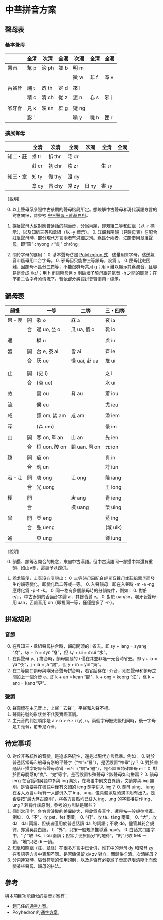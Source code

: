 # 中華拼音方案

## 聲母表

### 基本聲母

|          |  全清  |  次清   |  全濁  |  次濁   |  全清  |  全濁  |
|----------|--------|---------|--------|---------|--------|--------|
|  脣音    |  幫 p  |  滂 ph  |  並 b  |  明 m   |        |        |
|          |        |         |        |  微 w   |  非 f  |  奉 v  |
|          |        |         |        |         |        |        |
|  舌齒音  |  端 t  |  透 th  |  定 d  |  來 l   |        |        |
|          |  精 c  |  清 ch  |  從 z  |  泥 n   |  心 s  |  邪 j  |
|          |        |         |        |         |        |        |
|  喉牙音  |  見 k  |  溪 kh  |  群 g  |  疑 ng  |        |        |
|          |  影 '  |         |        |  喻 y   |  曉 h  |  匣 r  |

### 擴展聲母

|            |  全清   |  次清    |  全濁   |  次濁   |  全清   |  全濁  |
|------------|---------|----------|---------|---------|---------|--------|
|  知二・莊  |  摘 tr  |  拆 thr  |  宅 dr  |         |         |        |
|            |  莊 cr  |  初 chr  |  崇 zr  |         |  生 sr  |        |
|            |         |          |         |         |         |        |
|  知三・章  |  知 ty  |  徹 thy  |  澄 dy  |         |         |        |
|            |  章 cy  |  昌 chy  |  常 zy  |  日 ny  |  書 sy  |        |

〔說明〕

0. 以上聲母系參照中古後期的聲母格局所定。想瞭解中古聲母和現代漢語方言的對應關係，請參考 [中古聲母 - 維基百科][1]。

0. 擴展聲母大致對應普通話的翹舌音，分爲兩類，即知組二等和莊組（以 -r 標示），以及知組三等和章組（以 -y 標示）。
   0. 江韻和陽韻（見韻母表）在配合莊組聲母時，部分現代方言兩者有洪細之別。爲區分兩者，江韻借用章組聲母，即“窗” chyong ≠ “創” chròng。
   
0. 關於字母的選用：
   0. 基本聲母仿照 [Polyhedron 式][2]，儘量用單字母，儘送氣音和疑母用二合字母。
   0. 邪母因只能拼三等韻母，設爲 j。
   0. 匣母比較困難，因韻母不區分三四等，不能跟群母共用 g；用 x 難以顯示其爲濁音，且容易誤會成 /ks/；用 h 而讓曉母用 x 則破壞了曉母跟送氣音 -h 之間的關聯；在不用二合字母的情況下，暫依部分吳語拼音習慣用 r 標示。

## 韻母表

|  韻攝    |      |  一等           |  二等           |  三・四等  |
|----------|------|-----------------|-----------------|------------|
|  果・假  |  開  |  歌 o           |  麻 a           |  夜 ia     |
|          |  合  |  過 uo, 坐 o    |  瓜 ua, 傻 o    |  靴 io     |
|          |      |                 |                 |            |
|  遇      |      |  模 u           |                 |  虞 iu     |
|          |      |                 |                 |            |
|  蟹      |  開  |  台 e, 泰 ai    |  皆 ai          |  齊 ie     |
|          |  合  |  灰 ue          |  怪 uai, 卦 ua  |  歲 ui     |
|          |      |                 |                 |            |
|          |      |                 |                 |            |
|  止      |  開  |  (史 i)         |                 |  之 i      |
|          |  合  |  (衰 ue)        |                 |  水 ui     |
|          |      |                 |                 |            |
|  效      |      |  豪 ou          |  肴 au          |  蕭 iou    |
|          |      |                 |                 |            |
|  流      |      |  侯 eu          |                 |  尤 ieu    |
|          |      |                 |                 |            |
|  咸      |      |  譚 om, 談 am   |  咸 am          |  添 iem    |
|          |      |                 |                 |            |
|  深      |      |  (森 em)        |                 |  侵 im     |
|          |      |                 |                 |            |
|  山      |  開  |  寒 on, 單 an   |  山 an          |  先 ien    |
|          |  合  |  桓 uon, 酸 on  |  關 uan, 閂 on  |  元 ion    |
|          |      |                 |                 |            |
|  臻      |  開  |  痕 on          |                 |  真 in     |
|          |  合  |  魂 un          |                 |  諄 iun    |
|          |      |                 |                 |            |
|  宕・江  |  開  |  唐 ong         |  江 ong         |  陽 iang   |
|          |  合  |  光 uong        |                 |  王 iong   |
|          |      |                 |                 |            |
|  梗      |  開  |                 |  庚 ang         |  青 ieng   |
|          |  合  |                 |  橫 uang        |  榮 uing   |
|          |      |                 |                 |            |
|  曾      |  開  |  登 eng         |                 |  蒸 ing    |
|          |  合  |  弘 ueng        |                 |  (域 uik)  |
|          |      |                 |                 |            |
|  通      |      |  東 ung         |                 |  鍾 iung   |

〔說明〕

0. 韻攝、韻等及開合的概念，來自中古漢語。但中古漢語同一韻攝中常還有重韻，如山≠刪，這裏予以歸併。

0. 爲求簡便，上表沒有表現出：
   0. 三等韻母因配合輕脣音聲母或莊組聲母而發生的韻等變化，即變化爲二等或一等。
   0. 入聲韻母，即在入聲時 -m -n -ng 應轉化爲 -p -t -k。
   0. 同一格有多個韻母時的分韻條件，例如：
      0. 對於 e/ai，中古泰韻的舌齒音字歸 ai，其餘皆歸 e。
      0. 對於 uan/on，喉牙音聲母用 uan，舌齒音用 on（即視同一等，僅僅是多了 -r-）。
      
## 拼寫規則

### 音節

0. 在與知三・章組聲母拼合時，韻母開頭的 i 省去。即 sy + iang = syang “商”，sy + in = syn “身”，但 sy + ui = syuí “水”。
0. 在與聲母 y、j 拼合時，韻母開頭的 i 僅在其並非唯一元音時省去。即 y + ia = yà “夜”，j + ia = jà “謝”，但 y + in = yin “寅”。
0. 在二等開口韻母與喉牙音聲母拼合時，若官話存在 i 介音，則在聲母和韻母之間加上一個介音 e。即 k + an = kean “間”，k + ong = keong “江”，但 k + ang = kang “更”。

### 聲調

0. 聲調標在主元音上，上聲 ´ 去聲 `，平聲和入聲不標。
0. 聲調符號的形狀並不代表實際音調。
0. 主元音的判定順序是 a > o > e > i (y), u。兩個字母優先級相同時，後一字母是主元音，前者是介音。

## 待定事項

0. 對於非系統性的音變，是追求系統性，還是以現代方言爲準。例如：
   0. 對於普通話常母和船母有別的平聲字（“神”≠“晨”），是否設置“神母” jy？
   0. 對於普通話止攝字配脣音聲母時爲 -ei/-i（“備”≠“避”），是否設置特殊韻母 ei？
   0. 對於匣母脫落的“丸”、“完”等字，是否設置特殊聲母？該聲母如何拼寫？
   0. 韻母 ieng 在官話和吳語中多與 ing 無別，在粵語中則文白異讀，文讀亦與 ing 無別。是否要將在粵語中僅有文讀的 ieng 韻字併入 ing？
   0. 韻母 uing、 iung 在各大方言中均有一大部併入了 ing、ung，但具體涉及的漢字則有出入。是否要按“最大存古原則”，將各方言點均已併入 ing、ung 的字直接拼作 ing、ung？若操作該原則，參考的方言點是哪些？
0. 個別常用字，各方言演變的差異較大，是收爲多音字，還是按一般規律推導。例如：
   0. “不”，收 pet、fet 兩讀。
   0. “打”，收 tá、táng 兩讀。
   0. “大”，收 dà、dài 兩讀，但後者僅用於普通話讀 dài 的詞語；不收 dò，儘管其符合規律，亦爲吳語白讀。
   0. “外”，只按一般規律推導爲 nguè。
   0. 白話文口語字中，“了”收 lek、lióu 兩讀；但爲了便於區分“的地得”，“的”只收 tiek 一讀，“地”只收 dì 一讀。
0. 知組和照組（莊、章組）在很多方言中已合併，惟其中的澄母 dy 和常母 zy 在粵語等方言中表現不同。是否儘保留 dy zy 對立，而歸併全清、次清聲母？
0. 分詞連寫時，隔音符號的使用規則，以及是否有必要爲了音節界限清晰化而改變某些聲母、韻母的拼法。

## 參考

與本項目功能類似的拼音方案有：

* 趙元任的[通字方案][3]。
* Polyhedron 的[通字方案][4]。

[1]: https://zh.wikipedia.org/wiki/中古聲母
[2]: https://zh.wikipedia.org/wiki/User:Polyhedron/中古漢語拼音
[3]: https://zh.wikipedia.org/wiki/通字方案
[4]: http://blog.sina.com.cn/s/blog_465ddf790100xc38.html
